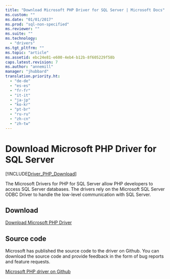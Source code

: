 ```yaml
---
title: "Download Microsoft PHP Driver for SQL Server | Microsoft Docs"
ms.custom: ""
ms.date: "01/01/2017"
ms.prod: "sql-non-specified"
ms.reviewer: ""
ms.suite: ""
ms.technology: 
  - "drivers"
ms.tgt_pltfrm: ""
ms.topic: "article"
ms.assetid: ebc24e81-e600-4eb4-b12b-8f605229f58b
caps.latest.revision: 7
ms.author: "annemill"
manager: "jhubbard"
translation.priority.ht: 
  - "de-de"
  - "es-es"
  - "fr-fr"
  - "it-it"
  - "ja-jp"
  - "ko-kr"
  - "pt-br"
  - "ru-ru"
  - "zh-cn"
  - "zh-tw"
---
```

# Download Microsoft PHP Driver for SQL Server
[!INCLUDE[Driver_PHP_Download](../../connect/php/includes)]

The Microsoft Drivers for PHP for SQL Server allow PHP developers to access SQL Server databases. The drivers rely on the Microsoft SQL Server ODBC Driver to handle the low-level communication with SQL Server.  
  
## Download  
[Download Microsoft PHP Driver](https://www.microsoft.com/download/details.aspx?id=20098)  
  
## Source code  
Microsoft has published the source code to the driver on Github. You can download the source code and provide feedback in the form of bug reports and feature requests.  
  
[Microsoft PHP driver on Github](http://go.microsoft.com/fwlink/?LinkID=518036)  
  
